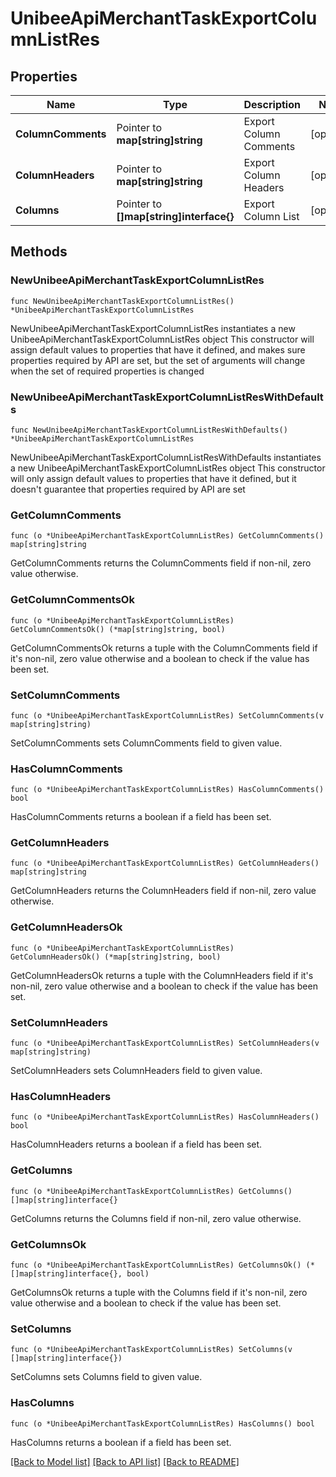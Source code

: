 # UnibeeApiMerchantTaskExportColumnListRes

## Properties

Name | Type | Description | Notes
------------ | ------------- | ------------- | -------------
**ColumnComments** | Pointer to **map[string]string** | Export Column Comments | [optional] 
**ColumnHeaders** | Pointer to **map[string]string** | Export Column Headers | [optional] 
**Columns** | Pointer to **[]map[string]interface{}** | Export Column List | [optional] 

## Methods

### NewUnibeeApiMerchantTaskExportColumnListRes

`func NewUnibeeApiMerchantTaskExportColumnListRes() *UnibeeApiMerchantTaskExportColumnListRes`

NewUnibeeApiMerchantTaskExportColumnListRes instantiates a new UnibeeApiMerchantTaskExportColumnListRes object
This constructor will assign default values to properties that have it defined,
and makes sure properties required by API are set, but the set of arguments
will change when the set of required properties is changed

### NewUnibeeApiMerchantTaskExportColumnListResWithDefaults

`func NewUnibeeApiMerchantTaskExportColumnListResWithDefaults() *UnibeeApiMerchantTaskExportColumnListRes`

NewUnibeeApiMerchantTaskExportColumnListResWithDefaults instantiates a new UnibeeApiMerchantTaskExportColumnListRes object
This constructor will only assign default values to properties that have it defined,
but it doesn't guarantee that properties required by API are set

### GetColumnComments

`func (o *UnibeeApiMerchantTaskExportColumnListRes) GetColumnComments() map[string]string`

GetColumnComments returns the ColumnComments field if non-nil, zero value otherwise.

### GetColumnCommentsOk

`func (o *UnibeeApiMerchantTaskExportColumnListRes) GetColumnCommentsOk() (*map[string]string, bool)`

GetColumnCommentsOk returns a tuple with the ColumnComments field if it's non-nil, zero value otherwise
and a boolean to check if the value has been set.

### SetColumnComments

`func (o *UnibeeApiMerchantTaskExportColumnListRes) SetColumnComments(v map[string]string)`

SetColumnComments sets ColumnComments field to given value.

### HasColumnComments

`func (o *UnibeeApiMerchantTaskExportColumnListRes) HasColumnComments() bool`

HasColumnComments returns a boolean if a field has been set.

### GetColumnHeaders

`func (o *UnibeeApiMerchantTaskExportColumnListRes) GetColumnHeaders() map[string]string`

GetColumnHeaders returns the ColumnHeaders field if non-nil, zero value otherwise.

### GetColumnHeadersOk

`func (o *UnibeeApiMerchantTaskExportColumnListRes) GetColumnHeadersOk() (*map[string]string, bool)`

GetColumnHeadersOk returns a tuple with the ColumnHeaders field if it's non-nil, zero value otherwise
and a boolean to check if the value has been set.

### SetColumnHeaders

`func (o *UnibeeApiMerchantTaskExportColumnListRes) SetColumnHeaders(v map[string]string)`

SetColumnHeaders sets ColumnHeaders field to given value.

### HasColumnHeaders

`func (o *UnibeeApiMerchantTaskExportColumnListRes) HasColumnHeaders() bool`

HasColumnHeaders returns a boolean if a field has been set.

### GetColumns

`func (o *UnibeeApiMerchantTaskExportColumnListRes) GetColumns() []map[string]interface{}`

GetColumns returns the Columns field if non-nil, zero value otherwise.

### GetColumnsOk

`func (o *UnibeeApiMerchantTaskExportColumnListRes) GetColumnsOk() (*[]map[string]interface{}, bool)`

GetColumnsOk returns a tuple with the Columns field if it's non-nil, zero value otherwise
and a boolean to check if the value has been set.

### SetColumns

`func (o *UnibeeApiMerchantTaskExportColumnListRes) SetColumns(v []map[string]interface{})`

SetColumns sets Columns field to given value.

### HasColumns

`func (o *UnibeeApiMerchantTaskExportColumnListRes) HasColumns() bool`

HasColumns returns a boolean if a field has been set.


[[Back to Model list]](../README.md#documentation-for-models) [[Back to API list]](../README.md#documentation-for-api-endpoints) [[Back to README]](../README.md)


